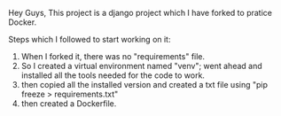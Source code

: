 Hey Guys, This project is a django project which I have forked to pratice Docker. 

Steps which I followed to start working on it:
1. When I forked it, there was no "requirements" file. 
2. So I created a virtual environment named "venv"; went ahead and installed all the tools needed for the code to work.
3. then copied all the installed version and created a txt file using "pip freeze > requirements.txt"
4. then created a Dockerfile.